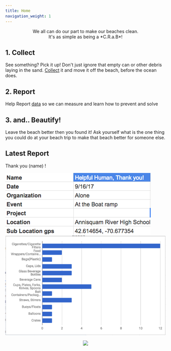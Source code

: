 ```yaml
---
title: Home
navigation_weight: 1
---
```


<center>
We all can do our part to make our beaches clean.
<br />
It's as simple as being a *C.R.a.B*!
</center>

## 1. Collect
See something? Pick it up! Don't just ignore that empty can or other debris laying in the sand. [Collect](/collect) it and move it off the beach, before the ocean does.

## 2. Report
Help Report [data](/data) so we can measure and learn how to prevent  and solve

## 3. and.. Beautify!
Leave the beach better then you found it! Ask yourself what is the one thing you could do at your beach trip to make that beach better for someone else.

## Latest Report

Thank you (name) !

![Report Info](reportinfo.png)
![Report 1](report1.png)
<center>
	<img src="https://upload.wikimedia.org/wikipedia/commons/0/0b/Caracangrejo.png" width="150px" />
</center>
